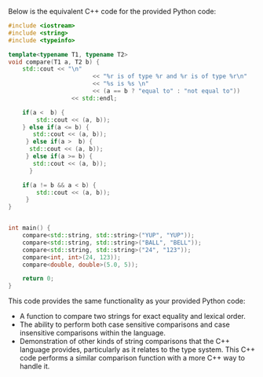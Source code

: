 Below is the equivalent C++ code for the provided Python code:

```cpp
#include <iostream>
#include <string>
#include <typeinfo>

template<typename T1, typename T2>
void compare(T1 a, T2 b) {
    std::cout << "\n"
                        << "%r is of type %r and %r is of type %r\n"
                        << "%s is %s \n"
                        << (a == b ? "equal to" : "not equal to"))
                  << std::endl;

    if(a <  b) {
        std::cout << (a, b));
    } else if(a <= b) {
       std::cout << (a, b));
     } else if(a >  b) {
      std::cout << (a, b));
     } else if(a >= b) {
       std::cout << (a, b));
      }

    if(a != b && a < b) {
        std::cout << (a, b));
     }
}


int main() {
    compare<std::string, std::string>("YUP", "YUP"));
    compare<std::string, std::string>("BALL", "BELL"));
    compare<std::string, std::string>("24", "123"));
    compare<int, int>(24, 123));
    compare<double, double>(5.0, 5));

    return 0;
}
```
This code provides the same functionality as your provided Python code:
- A function to compare two strings for exact equality and lexical order.
- The ability to perform both case sensitive comparisons and case insensitive comparisons within the language.
- Demonstration of other kinds of string comparisons that the C++ language provides, particularly as it relates to the type system.
This C++ code performs a similar comparison function with a more C++ way to handle it.
